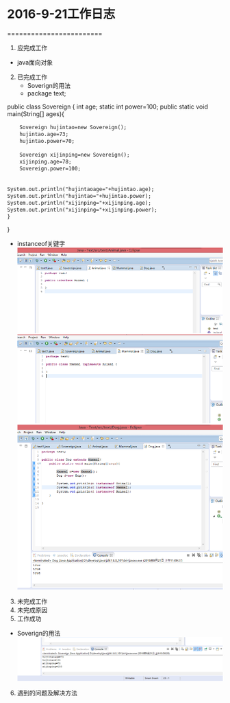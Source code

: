 # 2016-9-21工作日志
========================

1. 应完成工作
 * java面向对象
2. 已完成工作
   *   Soverign的用法
   * package text;

public class Sovereign {
	int age;
	static int power=100;
	public static void main(String[] ages){
		
		Sovereign hujintao=new Sovereign();
		hujintao.age=73;
		hujintao.power=70;
		
		Sovereign xijinping=new Sovereign();
		xijinping.age=78;
		Sovereign.power=100;
		
	
	System.out.println("hujintaoage="+hujintao.age);
	System.out.println("hujintao="+hujintao.power);
	System.out.println("xijinping="+xijinping.age);
	System.out.println("xijinping="+xijinping.power);
	}
}

 *  instanceof关键字
 ![2](Animal.png)
 ![3](Mammal.png)
 ![4](Dog.png)

3. 未完成工作
4. 未完成原因
5. 工作成功
 * Soverign的用法
 ![1](第一题.png)
6. 遇到的问题及解决方法
